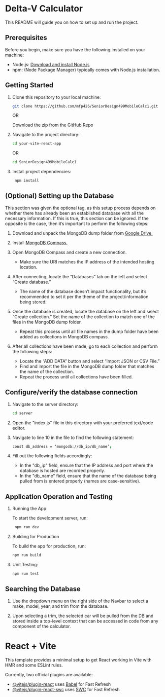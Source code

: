 # Delta-V Calculator

This README will guide you on how to set up and run the project.

## Prerequisites

Before you begin, make sure you have the following installed on your machine:

- Node.js: [Download and install Node.js](https://nodejs.org/)
- npm: (Node Package Manager) typically comes with Node.js installation.

## Getting Started

1. Clone this repository to your local machine:

   ```bash
   git clone https://github.com/mfp426/SeniorDesign499MobileCalc1.git
   ```

    OR 

    Download the zip from the GitHub Repo

2. Navigate to the project directory:
   ```bash
   cd your-vite-react-app
   ```
   
    OR
   
   ```bash 
   cd SeniorDesign499MobileCalc1
   ```
   
3. Install project dependencies:
   
   ```bash
    npm install
   ```
   
## (Optional) Setting up the Database

This section was given the optional tag, as this setup process depends on whether there has already been an established database with all the necessary information. If this is true, this section can be ignored. If the opposite is the case, then it’s important to perform the following steps:

1. Download and unpack the MongoDB dump folder from [Google Drive.](https://drive.google.com/file/d/1D6YAEzoTbkU3O167Fg6YnngFIVpNDhQS/view?usp=sharing)

2. Install [MongoDB Compass.](https://www.mongodb.com/try/download/compass)

3. Open MongoDB Compass and create a new connection.
   - Make sure the URI matches the IP address of the intended hosting location.

4. After connecting, locate the “Databases” tab on the left and select “Create database.”
   - The name of the database doesn’t impact functionality, but it’s recommended to set it per the theme of the project/information being stored.

5. Once the database is created, locate the database on the left and select “Create collection.” Set the name of the collection to match one of the files in the MongoDB dump folder. 
   - Repeat this process until all file names in the dump folder have been added as collections in MongoDB compass.

6. After all collections have been made, go to each collection and perform the following steps:
   - Locate the “ADD DATA” button and select “Import JSON or CSV File.”
   - Find and import the file in the MongoDB dump folder that matches the name of the collection.
   - Repeat the process until all collections have been filled.

## Configure/verify the database connection

1. Navigate to the server directory:
   ```bash
   cd server
   ```

2. Open the "index.js" file in this directory with your preferred text/code editor.

3. Navigate to line 10 in the file to find the following statement:
   ```bash
   const db_address = ‘mongodb://db_ip/db_name’;
   ```

4. Fill out the following fields accordingly:
   - In the "db_ip" field, ensure that the IP address and port where the database is hosted are recorded properly. 
   - In the "db_name" field, ensure that the name of the database being pulled from is entered properly (names are case-sensitive).

## Application Operation and Testing

1. Running the App

    To start the development server, run:
   
   ```bash
    npm run dev
   ```
   
2. Building for Production

   To build the app for production, run:

   ```bash
   npm run build
   ```
   
3. Unit Testing:

   ```bash
   npm run test
   ```

## Searching the Database

   1. Use the dropdown menu on the right side of the Navbar to select a make, model, year, and trim from the database. 
   
   2. Upon selecting a trim, the selected car will be pulled from the DB and stored inside a top-level context that can be accessed in code from any component of the calculator.
   










# React + Vite

This template provides a minimal setup to get React working in Vite with HMR and some ESLint rules.

Currently, two official plugins are available:

- [@vitejs/plugin-react](https://github.com/vitejs/vite-plugin-react/blob/main/packages/plugin-react/README.md) uses [Babel](https://babeljs.io/) for Fast Refresh
- [@vitejs/plugin-react-swc](https://github.com/vitejs/vite-plugin-react-swc) uses [SWC](https://swc.rs/) for Fast Refresh
